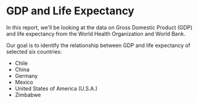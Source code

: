 # GDP and Life Expectancy

In this report, we'll be looking at the data on Gross Domestic Product (GDP) and life expectancy from the World Health Organization and World Bank. 

Our goal is to identify the relationship between GDP and life expectancy of selected six countries:

* Chile
* China
* Germany
* Mexico
* United States of America (U.S.A.)
* Zimbabwe
